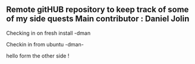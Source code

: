 Remote gitHUB repository to keep track of some of my side quests
Main contributor : Daniel Jolin
------

Checking in on fresh install -dman


Checkin in from ubuntu -dman-

hello form the other side !
